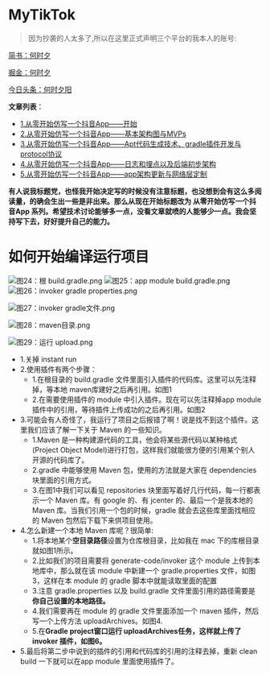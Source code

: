 # MyTikTok
>因为抄袭的人太多了,所以在这里正式声明三个平台的我本人的账号:

[简书：何时夕](https://www.jianshu.com/u/45661204c0d6)

[掘金：何时夕](https://juejin.im/user/5a74437bf265da4e896aa1ed/posts)

[今日头条：何时夕阳](https://www.toutiao.com/c/user/84868379568/)

**文章列表**：
- [1.从零开始仿写一个抖音App——开始](https://www.jianshu.com/p/e92bd896ac35)
- [2.从零开始仿写一个抖音App——基本架构图与MVPs](https://www.jianshu.com/p/3867f6cf4e82)
- [3.从零开始仿写一个抖音App——Apt代码生成技术、gradle插件开发与protocol协议](https://www.jianshu.com/p/f71cd4c91df8)
- [4.从零开始仿写一个抖音App——日志和埋点以及后端初步架构](https://www.jianshu.com/p/a957098fe9ea)
- [5.从零开始仿写一个抖音App——app架构更新与网络层定制](https://www.jianshu.com/p/c47eff0c57a7)

**有人说我标题党，也怪我开始决定写的时候没有注意标题，也没想到会有这么多阅读量，的确会生出一些是非出来。那么从现在开始标题改为 从零开始仿写一个抖音App 系列。希望技术讨论能够多一点，没看文章就喷的人能够少一点。我会坚持写下去，好好提升自己的能力。**

# 如何开始编译运行项目

![图24：根 build.gradle.png](https://user-gold-cdn.xitu.io/2018/8/28/1657fdafc9ccbffc?w=1222&h=598&f=png&s=99405)
![图25：app module build.gradle.png](https://user-gold-cdn.xitu.io/2018/8/28/1657fdafc8e816c2?w=842&h=554&f=png&s=99803)
![图26：invoker gradle properties.png](https://upload-images.jianshu.io/upload_images/2911038-e688d06e21d998b7.png?imageMogr2/auto-orient/strip%7CimageView2/2/w/1240)

![图27：invoker gradle文件.png](https://upload-images.jianshu.io/upload_images/2911038-214fa35eedeefae3.png?imageMogr2/auto-orient/strip%7CimageView2/2/w/1240)

![图28：maven目录.png](https://upload-images.jianshu.io/upload_images/2911038-6d59b8bbf590891e.png?imageMogr2/auto-orient/strip%7CimageView2/2/w/1240)

![图29：运行 upload.png](https://upload-images.jianshu.io/upload_images/2911038-e8a7a7775d65146e.png?imageMogr2/auto-orient/strip%7CimageView2/2/w/1240)

- 1.关掉 instant run
- 2.使用插件有两个步骤：
    + 1.在根目录的 build.gradle 文件里面引入插件的代码库。这里可以先注释掉，等本地 maven库建好之后再引用。如图1
    + 2.在需要使用插件的 module 中引入插件。现在可以先注释掉app module 插件中的引用，等待插件上传成功的之后再引用。如图2
- 3.可能会有人奇怪了，我运行了项目之后报错了啊！说是找不到这个插件。这里我们应该了解一下关于 Maven 的一些知识。
    + 1.Maven 是一种构建源代码的工具，他会将某些源代码以某种格式(Project Object Model)进行打包，这样我们就能很方便的引用某个别人开源的代码库了。
    + 2.gradle 中能够使用 Maven 包，使用的方法就是大家在 dependencies 块里面的引用方式。
    + 3.在图1中我们可以看见 repositories 块里面写着好几行代码，每一行都表示一个 Maven 库。有 google 的、有 jcenter 的、最后一个是我本地的 Maven 库。当我们引用一个包的时候，gradle 就会去这些库里面找相应的 Maven 包然后下载下来供项目使用。
- 4.怎么新建一个本地 Maven 库呢？很简单:
    + 1.将本地某个**空目录路径**设置为仓库根目录，比如我在 mac 下的库根目录就如图1所示。
    + 2.比如我们的项目需要将 generate-code/invoker 这个 module 上传到本地库中，那么就在该 module 中新建一个 gradle.properties 文件，如图3，这样在本 module 的 gradle 脚本中就能读取里面的配置
    + 3.注意 gradle.properties 以及 build.gradle 文件里面引用的路径需要是**你自己设置的本地路径。**
    + 4.我们需要再在 module 的 gradle 文件里面添加一个 maven 插件，然后写一个上传方法 uploadArchives。如图4.
    + 5.在**Gradle project窗口运行 uploadArchives任务，这样就上传了 invoker 插件，如图6。**
- 5.最后将第二步中说到的插件的引用和代码库的引用的注释去掉，重新 clean build 一下就可以在app module 里面使用插件了。


